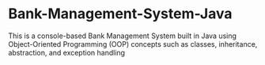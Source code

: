 # Bank-Management-System-Java
This is a console-based Bank Management System built in Java using Object-Oriented Programming (OOP) concepts such as classes, inheritance, abstraction, and exception handling
